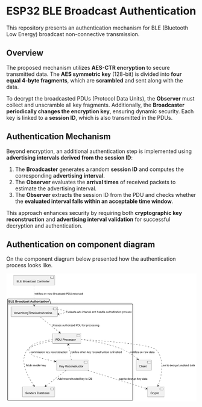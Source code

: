 # ESP32 BLE Broadcast Authentication

This repository presents an authentication mechanism for BLE (Bluetooth Low Energy) broadcast non-connective transmission.

## Overview

The proposed mechanism utilizes **AES-CTR encryption** to secure transmitted data. The **AES symmetric key** (128-bit) is divided into **four equal 4-byte fragments**, which are **scrambled** and sent along with the data.

To decrypt the broadcasted PDUs (Protocol Data Units), the **Observer** must collect and unscramble all key fragments. Additionally, the **Broadcaster periodically changes the encryption key**, ensuring dynamic security. Each key is linked to a **session ID**, which is also transmitted in the PDUs.

## Authentication Mechanism

Beyond encryption, an additional authentication step is implemented using **advertising intervals derived from the session ID**:

1. The **Broadcaster** generates a random **session ID** and computes the corresponding **advertising interval**.
2. The **Observer** evaluates the **arrival times** of received packets to estimate the advertising interval.
3. The **Observer** extracts the session ID from the PDU and checks whether the **evaluated interval falls within an acceptable time window**.

This approach enhances security by requiring both **cryptographic key reconstruction** and **advertising interval validation** for successful decryption and authentication.

## Authentication on component diagram

On the component diagram below presented how the authentication process looks like.

![alt text](https://github.com/bartlomiej-niemiec/ble-broadcast-authorization/blob/master/docs/ReceiverComponentDiagram.png "Authentication Component Diagram")

